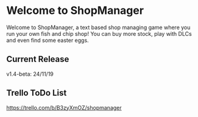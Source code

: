 # Welcome to ShopManager
Welcome to ShopManager, a text based shop managing game where you run your own fish and chip shop! You can buy more stock, play with DLCs and even find some easter eggs.

## Current Release
v1.4-beta: 24/11/19

## Trello ToDo List
https://trello.com/b/B3zyXmOZ/shopmanager

